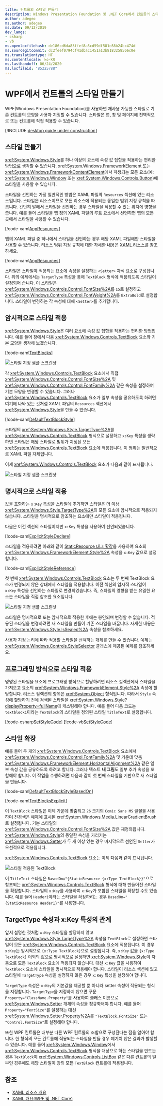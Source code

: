 ```yaml
---
title: 컨트롤의 스타일 만들기
description: Windows Presentation Foundation 및 .NET Core에서 컨트롤의 스타일을 만들고 참조하는 방법을 알아봅니다.
author: adegeo
ms.author: adegeo
ms.date: 09/12/2019
dev_langs:
- csharp
- vb
ms.openlocfilehash: de186cd6da83ffef8a5cd59df581e88b24bc474d
ms.sourcegitcommit: dc2feef0794cf41dbac1451a13b8183258566c0e
ms.translationtype: HT
ms.contentlocale: ko-KR
ms.lasthandoff: 06/24/2020
ms.locfileid: "85325788"
---
```

# <a name="create-a-style-for-a-control-in-wpf"></a>WPF에서 컨트롤의 스타일 만들기

WPF(Windows Presentation Foundation)를 사용하면 재사용 가능한 스타일로 기존 컨트롤의 모양을 사용자 지정할 수 있습니다. 스타일은 앱, 창 및 페이지에 전역적으로 또는 컨트롤에 직접 적용할 수 있습니다.

[!INCLUDE [desktop guide under construction](../../../includes/desktop-guide-preview-note.md)]

## <a name="create-a-style"></a>스타일 만들기

<xref:System.Windows.Style>를 하나 이상의 요소에 속성 값 집합을 적용하는 편리한 방법으로 생각할 수 있습니다. <xref:System.Windows.FrameworkElement> 또는 <xref:System.Windows.FrameworkContentElement>에서 파생되는 모든 요소(예: <xref:System.Windows.Window> 또는 <xref:System.Windows.Controls.Button>)에 스타일을 사용할 수 있습니다.

스타일을 선언하는 가장 일반적인 방법은 XAML 파일의 `Resources` 섹션에 있는 리소스입니다. 스타일은 리소스이므로 모든 리소스에 적용되는 동일한 범위 지정 규칙을 따릅니다. 간단히 말해서 스타일을 선언하는 경우 스타일을 적용할 수 있는 위치에 영향을 줍니다. 예를 들어 스타일을 앱 정의 XAML 파일의 루트 요소에서 선언하면 앱의 모든 곳에서 스타일을 사용할 수 있습니다.

[!code-xaml[AppResources](~/samples/snippets/desktop-guide/wpf/styles-and-templates-intro/csharp/App.xaml#AppResources)]

앱의 XAML 파일 중 하나에서 스타일을 선언하는 경우 해당 XAML 파일에만 스타일을 사용할 수 있습니다. 리소스 범위 지정 규칙에 대한 자세한 내용은 [XAML 리소스](xaml-resources-define.md)를 참조하세요.

[!code-xaml[AppResources](~/samples/snippets/desktop-guide/wpf/styles-and-templates-intro/csharp/WindowSingleResource.xaml#WindowResources)]

스타일은 스타일이 적용되는 요소에 속성을 설정하는 `<Setter>` 자식 요소로 구성됩니다. 위의 예제에서는 `TargetType` 특성을 통해 `TextBlock` 형식에 적용되도록 스타일이 설정되어 습니다. 이 스타일은 <xref:System.Windows.Controls.Control.FontSize%2A>를 `15`로 설정하고 <xref:System.Windows.Controls.Control.FontWeight%2A>를 `ExtraBold`로 설정합니다. 스타일이 변경하는 각 속성에 대해 `<Setter>`를 추가합니다.

## <a name="apply-a-style-implicitly"></a>암시적으로 스타일 적용

<xref:System.Windows.Style>은 여러 요소에 속성 값 집합을 적용하는 편리한 방법입니다. 예를 들어 창에서 다음 <xref:System.Windows.Controls.TextBlock> 요소와 기본 모양을 생각해 보겠습니다.

[!code-xaml[TextBlocks](~/samples/snippets/desktop-guide/wpf/styles-and-templates-intro/csharp/Window1.xaml#SnippetTextBlocks)]

![스타일 지정 샘플 스크린샷](./media/styles-and-templates-overview/stylingintro-textblocksbefore.png "StylingIntro_TextBlocksBefore")

각 <xref:System.Windows.Controls.TextBlock> 요소에서 직접 <xref:System.Windows.Controls.Control.FontSize%2A> 및 <xref:System.Windows.Controls.Control.FontFamily%2A> 같은 속성을 설정하여 기본 모양을 변경할 수 있습니다. 그러나 <xref:System.Windows.Controls.TextBlock> 요소가 일부 속성을 공유하도록 하려면 여기에 나와 있는 것처럼 XAML 파일의 `Resources` 섹션에서 <xref:System.Windows.Style>을 만들 수 있습니다.

[!code-xaml[DefaultTextBlockStyle](~/samples/snippets/desktop-guide/wpf/styles-and-templates-intro/csharp/Window1.xaml#SnippetDefaultTextBlockStyle)]

스타일의 <xref:System.Windows.Style.TargetType%2A>를 <xref:System.Windows.Controls.TextBlock> 형식으로 설정하고 `x:Key` 특성을 생략하면 스타일은 해당 스타일로 범위가 지정된 모든 <xref:System.Windows.Controls.TextBlock> 요소에 적용됩니다. 이 범위는 일반적으로 XAML 파일 자체입니다.

이제 <xref:System.Windows.Controls.TextBlock> 요소가 다음과 같이 표시됩니다.

![스타일 지정 샘플 스크린샷](./media/styles-and-templates-overview/stylingintro-textblocksbasestyle.png "StylingIntro_TextBlocksBaseStyle")

## <a name="apply-a-style-explicitly"></a>명시적으로 스타일 적용

값을 포함하는 `x:Key` 특성을 스타일에 추가하면 스타일은 더 이상 <xref:System.Windows.Style.TargetType%2A>의 모든 요소에 암시적으로 적용되지 않습니다. 스타일을 명시적으로 참조하는 요소에만 스타일이 적용됩니다.

다음은 이전 섹션의 스타일이지만 `x:Key` 특성을 사용하여 선언되었습니다.

[!code-xaml[ExplicitStyleDeclare](~/samples/snippets/desktop-guide/wpf/styles-and-templates-intro/csharp/WindowExplicitStyle.xaml#ExplicitStyleDeclare)]

스타일을 적용하려면 아래와 같이 [StaticResource 태그 확장](../../framework/wpf/advanced/staticresource-markup-extension.md)을 사용하여 요소의 <xref:System.Windows.FrameworkElement.Style%2A> 속성을 `x:Key` 값으로 설정합니다.

[!code-xaml[ExplicitStyleReference](~/samples/snippets/desktop-guide/wpf/styles-and-templates-intro/csharp/WindowExplicitStyle.xaml#ExplicitStyleReference)]

첫 번째 <xref:System.Windows.Controls.TextBlock> 요소는 두 번째 TextBlock 요소가 변경되지 않은 상태에서 스타일을 적용합니다. 이전 섹션의 암시적 스타일이 `x:Key` 특성을 선언하는 스타일로 변경되었습니다. 즉, 스타일의 영향을 받는 유일한 요소는 스타일을 직접 참조한 요소입니다.

![스타일 지정 샘플 스크린샷](./media/styles-and-templates-overview/create-a-style-explicit-textblock.png "create-a-style-explicit-textblock")

스타일은 명시적으로 또는 암시적으로 적용한 후에는 봉인되며 변경할 수 없습니다. 적용된 스타일을 변경하려면 새 스타일을 만들어 기존 스타일을 바꿉니다. 자세한 내용은 <xref:System.Windows.Style.IsSealed%2A> 속성을 참조하세요.

사용자 지정 논리에 따라 적용할 스타일을 선택하는 개체를 만들 수 있습니다. 예제는 <xref:System.Windows.Controls.StyleSelector> 클래스에 제공된 예제를 참조하세요.

## <a name="apply-a-style-programmatically"></a>프로그래밍 방식으로 스타일 적용

명명된 스타일을 요소에 프로그래밍 방식으로 할당하려면 리소스 컬렉션에서 스타일을 가져오고 요소의 <xref:System.Windows.FrameworkElement.Style%2A> 속성에 할당합니다. 리소스 컬렉션의 항목은 <xref:System.Object> 형식입니다. 따라서 `Style` 속성에 할당하기 전에 검색된 스타일을 <xref:System.Windows.Style?displayProperty=fullName>에 캐스팅해야 합니다. 예를 들어 다음 코드는 `textblock1`이라는 `TextBlock`의 스타일을 정의된 스타일 `TitleText`로 설정합니다.

[!code-csharp[SetStyleCode](~/samples/snippets/desktop-guide/wpf/styles-and-templates-intro/csharp/Window2.xaml.cs#SnippetSetStyleCode)]
[!code-vb[SetStyleCode](~/samples/snippets/desktop-guide/wpf/styles-and-templates-intro/vb/MainWindow.xaml.vb#SnippetSetStyleCode)]

## <a name="extend-a-style"></a>스타일 확장

예를 들어 두 개의 <xref:System.Windows.Controls.TextBlock> 요소에서 <xref:System.Windows.Controls.Control.FontFamily%2A> 및 가운데 맞춤 <xref:System.Windows.FrameworkElement.HorizontalAlignment%2A> 같은 일부 속성 값을 공유하도록 하려고 합니다. 그러나 텍스트 **내 그림**도 일부 추가 속성을 포함해야 합니다. 이 작업을 수행하려면 다음과 같이 첫 번째 스타일을 기반으로 새 스타일을 만듭니다.

[!code-xaml[DefaultTextBlockStyleBasedOn](~/samples/snippets/desktop-guide/wpf/styles-and-templates-intro/csharp/Window2.xaml#SnippetDefaultTextBlockStyleBasedOn)]

[!code-xaml[TextBlocksExplicit](~/samples/snippets/desktop-guide/wpf/styles-and-templates-intro/csharp/Window2.xaml#SnippetTextBlocksExplicit)]

이 `TextBlock` 스타일은 이제 가운데 맞춤되고 `26` 크기의 `Comic Sans MS` 글꼴을 사용하며 전경색은 예제에 표시된 <xref:System.Windows.Media.LinearGradientBrush>로 설정됩니다. 기본 스타일의 <xref:System.Windows.Controls.Control.FontSize%2A> 값은 재정의됩니다. <xref:System.Windows.Style>의 동일한 속성을 가리키는 <xref:System.Windows.Setter>가 두 개 이상 있는 경우 마지막으로 선언된 `Setter`가 우선적으로 적용됩니다.

<xref:System.Windows.Controls.TextBlock> 요소는 이제 다음과 같이 표시됩니다.

![스타일 적용된 TextBlock](./media/styles-and-templates-overview/stylingintro-textblocks.png "StylingIntro_TextBlocks")

이 `TitleText` 스타일은 `BasedOn="{StaticResource {x:Type TextBlock}}"`으로 참조되는 <xref:System.Windows.Controls.TextBlock> 형식에 대해 만들어진 스타일을 확장합니다. 스타일의 `x:Key`를 사용하여 `x:Key`가 포함된 스타일을 확장할 수도 있습니다. 예를 들어 `Header1`이라는 스타일을 확장하려는 경우 `BasedOn="{StaticResource Header1}"`를 사용합니다.

## <a name="relationship-of-the-targettype-property-and-the-xkey-attribute"></a>TargetType 속성과 x:Key 특성의 관계

앞서 설명한 것처럼 `x:Key` 스타일을 할당하지 않고 <xref:System.Windows.Style.TargetType%2A> 속성을 `TextBlock`로 설정하면 스타일이 모든 <xref:System.Windows.Controls.TextBlock> 요소에 적용됩니다. 이 경우 `x:Key`는 암시적으로 `{x:Type TextBlock}`으로 설정됩니다. 즉, `x:Key` 값을 `{x:Type TextBlock}` 이외의 값으로 명시적으로 설정하면 <xref:System.Windows.Style>이 자동으로 모든 `TextBlock` 요소에 적용되지 않습니다. 대신 `x:Key` 값을 사용하여 `TextBlock` 요소에 스타일을 명시적으로 적용해야 합니다. 스타일이 리소스 섹션에 있고 스타일에 `TargetType` 속성을 설정하지 않은 경우 `x:Key` 특성을 설정해야 합니다.

`TargetType` 속성은 `x:Key`의 기본값을 제공할 뿐 아니라 setter 속성이 적용되는 형식을 지정합니다. `TargetType`을 지정하지 않으면 구문 `Property="ClassName.Property"`를 사용하여 클래스 이름으로 <xref:System.Windows.Setter> 개체의 속성을 정규화해야 합니다. 예를 들어 `Property="FontSize"`를 설정하는 대신 <xref:System.Windows.Setter.Property%2A>를 `"TextBlock.FontSize"` 또는 `"Control.FontSize"`로 설정해야 합니다.

또한 WPF 컨트롤은 대부분 다른 WPF 컨트롤의 조합으로 구성된다는 점을 알아야 합니다. 한 형식의 모든 컨트롤에 적용되는 스타일을 만들 경우 예기치 않은 결과가 발생할 수 있습니다. 예를 들어 <xref:System.Windows.Window>에서 <xref:System.Windows.Controls.TextBlock> 형식을 대상으로 하는 스타일을 만드는 경우 `TextBlock`이 <xref:System.Windows.Controls.ListBox> 같은 다른 컨트롤의 일부인 경우에도 해당 스타일이 창의 모든 `TextBlock` 컨트롤에 적용됩니다.

## <a name="see-also"></a>참조

<!-- - [Create a style for a control](styles-templates-create-apply-template.md) -->
- [XAML 리소스 개요](xaml-resources-define.md)
- [XAML 개요(WPF 및 .NET Core)](xaml.md)

